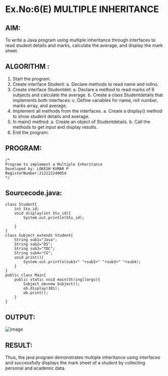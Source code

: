 # Ex.No:6(E)  MULTIPLE INHERITANCE

## AIM:
To write a Java program using multiple inheritance through interfaces to read student details and marks, calculate the average, and display the mark sheet.

## ALGORITHM :

1.	Start the program.
2.	Create interface Student:
a.	Declare methods to read name and rollno.
3.	Create interface Studentdet:
a.	Declare a method to read marks of 6 subjects and calculate the average.
b.	Create a class Studentdetails that implements both interfaces:
c.	Define variables for name, roll number, marks array, and average.
4.	Implement all methods from the interfaces.
a.	Create a display() method to show student details and average.
5.	In main() method:
a.	Create an object of Studentdetails.
b.	Call the methods to get input and display results.
6.	End the program.


## PROGRAM:
 ```
/*
Program to implement a Multiple Inheritance
Developed by: LOKESH KUMAR P
RegisterNumber:212222240054  
*/
```

## Sourcecode.java:
```
class Student{
    int Stu_id;
    void display(int Stu_id){
        System.out.println(Stu_id);
        
    }
}
class Subject extends Student{
    String sub1="Java";
    String sub2="DS";
    String sub3="TOC";
    String sub4="CG";
    void print(){
        System.out.println(sub1+" "+sub2+" "+sub3+" "+sub4);
    }
}
public class Main{
    public static void main(String[]args){
        Subject ob=new Subject();
        ob.display(101);
        ob.print();
    }
}
```






## OUTPUT:
![image](https://github.com/user-attachments/assets/6810fb30-e1ec-4ed2-b374-e5b2ad02467b)



## RESULT:

Thus, the java program demonstrates multiple inheritance using interfaces and successfully displays the mark sheet of a student by collecting personal and academic data. 
